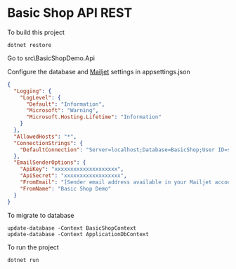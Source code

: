 # Basic Shop API REST

To build this project
```
dotnet restore 
```

Go to src\BasicShopDemo.Api

Configure the database and [Mailjet](https://www.mailjet.com/) settings in appsettings.json

```json
{
  "Logging": {
    "LogLevel": {
      "Default": "Information",
      "Microsoft": "Warning",
      "Microsoft.Hosting.Lifetime": "Information"
    }
  },
  "AllowedHosts": "*",
  "ConnectionStrings": {
    "DefaultConnection": "Server=localhost;Database=BasicShop;User ID=sa;Password=coronadoserver2018;Trusted_Connection=True;"
  },
  "EmailSenderOptions": {
    "ApiKey": "xxxxxxxxxxxxxxxxxxxx",
    "ApiSecret": "xxxxxxxxxxxxxxxxxx",
    "FromEmail": "[Sender email address available in your Mailjet account]",
    "FromName": "Basic Shop Demo"
  }
}
```

To migrate to database
```
update-database -Context BasicShopContext
update-database -Context ApplicationDbContext
```

To run the project
```
dotnet run
```
